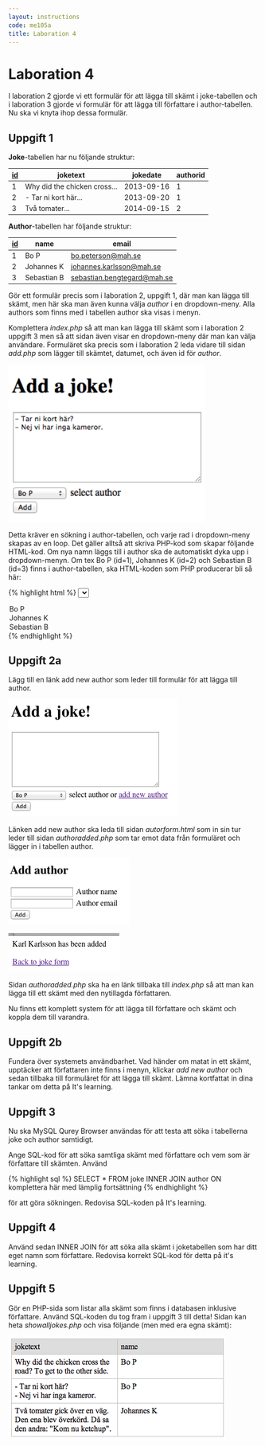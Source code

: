```yaml
---
layout: instructions
code: me105a
title: Laboration 4
---
```


# Laboration 4

I laboration 2 gjorde vi ett formulär för att lägga till skämt i joke-tabellen och i laboration 3 gjorde vi formulär för att lägga till författare i author-tabellen. Nu ska vi knyta ihop dessa formulär.

## Uppgift 1

**Joke**-tabellen har nu följande struktur:

| <u>id</u> | joketext | jokedate | authorid |
| --- | --- | --- | --- |
| 1 | Why did the chicken cross... | 2013-09-16 | 1 |
| 2 | - Tar ni kort här... | 2013-09-20 | 1 |
| 3 | Två tomater... | 2014-09-15 | 2 |

**Author**-tabellen har följande struktur:

| <u>id</u> | name | email |
| --- | --- | --- |
| 1 | Bo P | bo.peterson@mah.se |
| 2 | Johannes K | johannes.karlsson@mah.se |
| 3 | Sebastian B | sebastian.bengtegard@mah.se |

Gör ett formulär precis som i laboration 2, uppgift 1, där man kan lägga till skämt, men här ska man även kunna välja *author* i en dropdown-meny. Alla authors som finns med i tabellen author ska visas i menyn. 

Komplettera *index.php* så att man kan lägga till skämt som i laboration 2 uppgift 3 men så att sidan även visar en dropdown-meny där man kan välja användare. Formuläret ska precis som i laboration 2 leda vidare till sidan *add.php* som lägger till skämtet, datumet, och även id för *author*. 

![](im4/pasted-image-35.png)
 
Detta kräver en sökning i author-tabellen, och varje rad i dropdown-meny skapas av en loop. Det gäller alltså att skriva PHP-kod som skapar följande HTML-kod. Om nya namn läggs till i author ska de automatiskt dyka upp i dropdown-menyn. Om tex Bo P (id=1), Johannes K (id=2) och Sebastian B (id=3) finns i author-tabellen, ska HTML-koden som PHP producerar bli så här:

{% highlight html %}
<select name='authorid'>
<option value='1'>Bo P</option>
<option value='2'>Johannes K</option>
<option value='3'>Sebastian B</option>
</select>
{% endhighlight %}

## Uppgift 2a

Lägg till en länk add new author som leder till formulär för att lägga till author.

![](im4/droppedImage-28.png)

Länken add new author ska leda till sidan *autorform.html* som in sin tur leder till sidan *authoradded.php* som tar emot data från formuläret och lägger in i tabellen author.

![](im4/droppedImage-31.png)

![](im4/droppedImage-33.png)

Sidan *authoradded.php* ska ha en länk tillbaka till *index.php* så att man kan lägga till ett skämt med den nytillagda författaren. 

Nu finns ett komplett system för att lägga till författare och skämt och koppla dem till varandra. 

## Uppgift 2b

Fundera över systemets användbarhet. Vad händer om matat in ett skämt, upptäcker att författaren inte finns i menyn, klickar *add new author* och sedan tillbaka till formuläret för att lägga till skämt. Lämna kortfattat in dina tankar om detta på It's learning.  

## Uppgift 3

Nu ska MySQL Qurey Browser användas för att testa att söka i tabellerna joke och author samtidigt. 

Ange SQL-kod för att söka samtliga skämt med författare och vem som är författare till skämten. Använd 

{% highlight sql %}
SELECT * FROM joke INNER JOIN author ON komplettera här med lämplig fortsättning 
{% endhighlight %}

för att göra sökningen. Redovisa SQL-koden på It's learning. 

## Uppgift 4

Använd sedan INNER JOIN för att  söka alla skämt i joketabellen som  har ditt eget namn som författare. Redovisa korrekt SQL-kod för detta på it's learning. 

## Uppgift 5

Gör en PHP-sida som listar alla skämt som finns i databasen inklusive författare. Använd SQL-koden du tog fram i uppgift 3 till detta! Sidan kan heta *showalljokes.php* och visa följande (men med era egna skämt):

![](im4/innerjoin.png)


